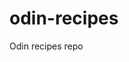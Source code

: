 # odin-recipes
Odin recipes repo

<!-- KHO 2023-03-25

This project includes a few recipes, listed on the index page, with links to other subpages that will describe the recipes with the necessary ingredients and steps. 

This project will be build using only HTML code, later on in the TOP course I will get back to this project to modify it with CSS code. -->